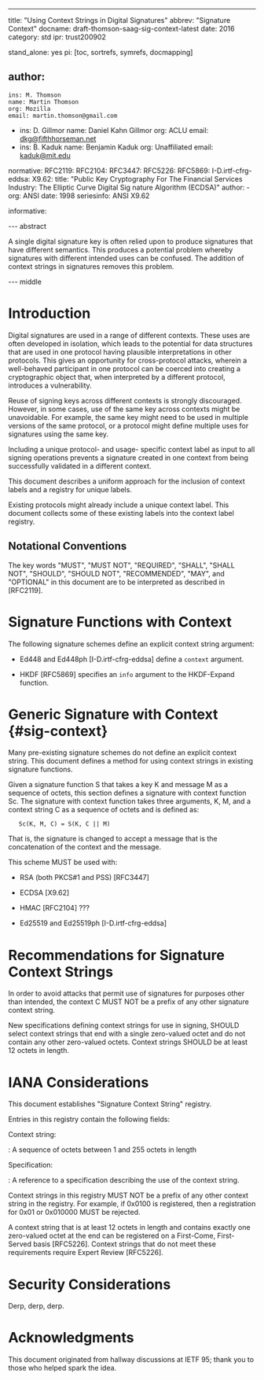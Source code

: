 ---
title: "Using Context Strings in Digital Signatures"
abbrev: "Signature Context"
docname: draft-thomson-saag-sig-context-latest
date: 2016
category: std
ipr: trust200902

stand_alone: yes
pi: [toc, sortrefs, symrefs, docmapping]

author:
 -
    ins: M. Thomson
    name: Martin Thomson
    org: Mozilla
    email: martin.thomson@gmail.com
 -
    ins: D. Gillmor
    name: Daniel Kahn Gillmor
    org: ACLU
    email: dkg@fifthhorseman.net
 -
    ins: B. Kaduk
    name: Benjamin Kaduk
    org: Unaffiliated
    email: kaduk@mit.edu


normative:
  RFC2119:
  RFC2104:
  RFC3447:
  RFC5226:
  RFC5869:
  I-D.irtf-cfrg-eddsa:
  X9.62:
     title: "Public Key Cryptography For The Financial Services Industry: The Elliptic Curve Digital Sig
nature Algorithm (ECDSA)"
     author:
       - org: ANSI
     date: 1998
     seriesinfo: ANSI X9.62

informative:


--- abstract

A single digital signature key is often relied upon to produce signatures that
have different semantics.  This produces a potential problem whereby signatures
with different intended uses can be confused.  The addition of context strings
in signatures removes this problem.


--- middle

# Introduction

Digital signatures are used in a range of different contexts.  These uses are
often developed in isolation, which leads to the potential for data structures
that are used in one protocol having plausible interpretations in other
protocols.  This gives an opportunity for cross-protocol attacks, wherein a
well-behaved participant in one protocol can be coerced into creating a
cryptographic object that, when interpreted by a different protocol, introduces
a vulnerability.

Reuse of signing keys across different contexts is strongly discouraged.
However, in some cases, use of the same key across contexts might be
unavoidable.  For example, the same key might need to be used in multiple
versions of the same protocol, or a protocol might define multiple uses for
signatures using the same key.

Including a unique protocol- and usage- specific context label as input to all
signing operations prevents a signature created in one context from being
successfully validated in a different context.

This document describes a uniform approach for the inclusion of context labels
and a registry for unique labels.

Existing protocols might already include a unique context label.  This document
collects some of these existing labels into the context label registry.


## Notational Conventions

The key words "MUST", "MUST NOT", "REQUIRED", "SHALL", "SHALL NOT", "SHOULD",
"SHOULD NOT", "RECOMMENDED", "MAY", and "OPTIONAL" in this document are to be
interpreted as described in [RFC2119].

# Signature Functions with Context

The following signature schemes define an explicit context string argument:

* Ed448 and Ed448ph [I-D.irtf-cfrg-eddsa] define a `context` argument.

* HKDF [RFC5869] specifies an `info` argument to the HKDF-Expand function.


# Generic Signature with Context {#sig-context}

Many pre-existing signature schemes do not define an explicit context string.
This document defines a method for using context strings in existing signature
functions.

Given a signature function S that takes a key K and message M as a sequence of
octets, this section defines a signature with context function Sc.  The
signature with context function takes three arguments, K, M, and a context
string C as a sequence of octets and is defined as:

~~~ inline
   Sc(K, M, C) = S(K, C || M)
~~~

That is, the signature is changed to accept a message that is the concatenation
of the context and the message.

This scheme MUST be used with:

* RSA (both PKCS#1 and PSS) [RFC3447]

* ECDSA [X9.62]

* HMAC [RFC2104]  ???

* Ed25519 and Ed25519ph [I-D.irtf-cfrg-eddsa]


# Recommendations for Signature Context Strings

In order to avoid attacks that permit use of signatures for purposes other than
intended, the context C MUST NOT be a prefix of any other signature context
string.

New specifications defining context strings for use in signing, SHOULD select
context strings that end with a single zero-valued octet and do not contain any
other zero-valued octets.  Context strings SHOULD be at least 12 octets in
length.


# IANA Considerations

This document establishes "Signature Context String" registry.

Entries in this registry contain the following fields:

Context string:

: A sequence of octets between 1 and 255 octets in length

Specification:

: A reference to a specification describing the use of the context string.

Context strings in this registry MUST NOT be a prefix of any other context
string in the registry.  For example, if 0x0100 is registered, then a
registration for 0x01 or 0x010000 MUST be rejected.

A context string that is at least 12 octets in length and contains exactly one
zero-valued octet at the end can be registered on a First-Come, First-Served
basis [RFC5226].  Context strings that do not meet these requirements require
Expert Review [RFC5226].


# Security Considerations

Derp, derp, derp.


# Acknowledgments

This document originated from hallway discussions at IETF 95; thank
you to those who helped spark the idea.
